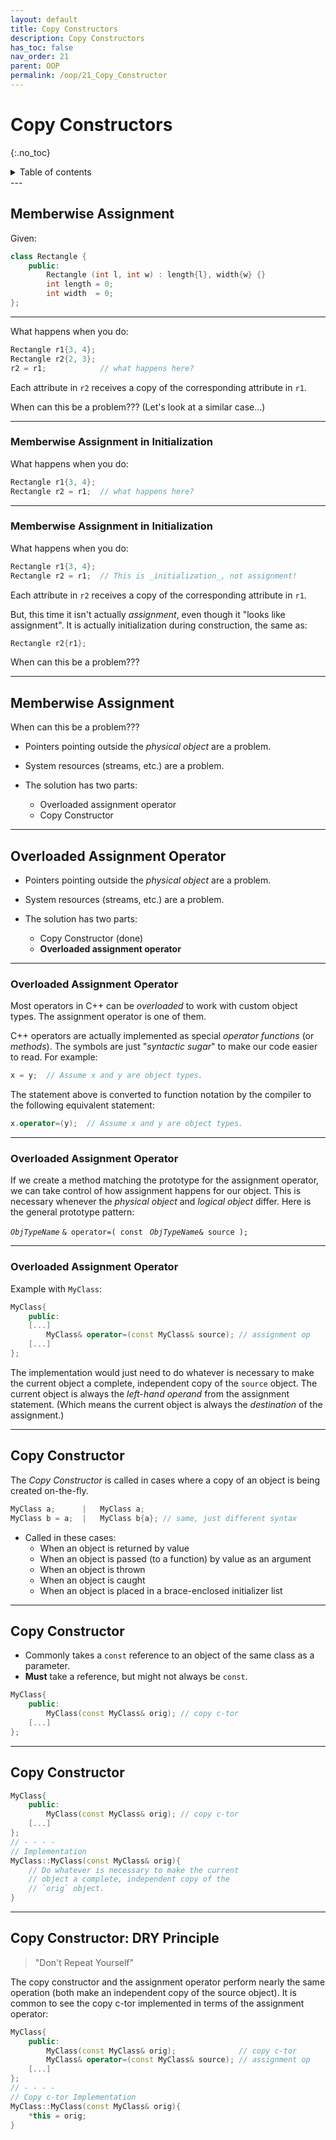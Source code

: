 ```yaml
---
layout: default
title: Copy Constructors 
description: Copy Constructors 
has_toc: false
nav_order: 21
parent: OOP
permalink: /oop/21_Copy_Constructor
---
```


# Copy Constructors 
{:.no_toc}

<details closed markdown="block">
  <summary>
    Table of contents
  </summary>
  {: .text-delta }
1. TOC
{:toc}
</details>
---

## Memberwise Assignment

Given:
``` cpp
class Rectangle {
    public:
        Rectangle (int l, int w) : length{l}, width{w} {}
        int length = 0;
        int width  = 0;
};
```

---

What happens when you do:

``` cpp
Rectangle r1{3, 4};
Rectangle r2{2, 3};
r2 = r1;            // what happens here?
```

Each attribute in `r2` receives a copy of the corresponding attribute in `r1`.

When can this be a problem???  (Let's look at a similar case...)

---

### Memberwise Assignment in Initialization

What happens when you do:

``` cpp
Rectangle r1{3, 4};
Rectangle r2 = r1;  // what happens here?
```

---

### Memberwise Assignment in Initialization

What happens when you do:

``` cpp
Rectangle r1{3, 4};
Rectangle r2 = r1;  // This is _initialization_, not assignment!
```

Each attribute in `r2` receives a copy of the corresponding attribute in `r1`.

But, this time it isn't actually _assignment_, even though it "looks like assignment".
It is actually initialization during construction, the same as:

```cpp
Rectangle r2{r1};
```

When can this be a problem???

---

## Memberwise Assignment

When can this be a problem???

* Pointers pointing outside the _physical object_ are a problem.
* System resources (streams, etc.) are a problem.

* The solution has two parts:
    - Overloaded assignment operator
    - Copy Constructor

---

## Overloaded Assignment Operator

* Pointers pointing outside the _physical object_ are a problem.
* System resources (streams, etc.) are a problem.

* The solution has two parts:
    - Copy Constructor  (done)
    - **Overloaded assignment operator**

---

### Overloaded Assignment Operator

Most operators in C++ can be _overloaded_ to work with custom object types.  The assignment operator is one of them.

C++ operators are actually implemented as special _operator functions_ (or _methods_).  The symbols are just "_syntactic sugar_" to make our code easier to read.  For example:

```cpp
x = y;  // Assume x and y are object types.
```

The statement above is converted to function notation by the compiler to the following equivalent statement:

```cpp
x.operator=(y);  // Assume x and y are object types.
```

---

### Overloaded Assignment Operator

If we create a method matching the prototype for the assignment operator, we can take control of how assignment happens for our object.  This is necessary whenever the _physical object_ and _logical object_ differ.   Here is the general prototype pattern:

_`ObjTypeName`_ `& operator=( const ` _`ObjTypeName`_`& source );`


---

### Overloaded Assignment Operator

Example with `MyClass`:

```cpp
MyClass{
    public:
    [...]
        MyClass& operator=(const MyClass& source); // assignment op
    [...]
};
```

The implementation would just need to do whatever is necessary to make the current object a complete, independent copy of the `source` object.  The current object is always the _left-hand operand_ from the assignment statement. (Which means the current object is always the _destination_ of the assignment.)

---

## Copy Constructor

The _Copy Constructor_ is called in cases where a copy of an object is being created on-the-fly. 

``` cpp
MyClass a;      |   MyClass a;
MyClass b = a;  |   MyClass b{a}; // same, just different syntax
```

* Called in these cases:
    - When an object is returned by value
    - When an object is passed (to a function) by value as an argument
    - When an object is thrown
    - When an object is caught
    - When an object is placed in a brace-enclosed initializer list

---

## Copy Constructor

* Commonly takes a `const` reference to an object of the same class as a parameter.
* __Must__ take a reference, but might not always be `const`.

``` cpp
MyClass{
    public:
        MyClass(const MyClass& orig); // copy c-tor
    [...]
};
```

---

## Copy Constructor

``` cpp
MyClass{
    public:
        MyClass(const MyClass& orig); // copy c-tor
    [...]
};
// - - - -
// Implementation
MyClass::MyClass(const MyClass& orig){
    // Do whatever is necessary to make the current
    // object a complete, independent copy of the 
    // `orig` object.
}
```

---

## Copy Constructor: DRY Principle

> "Don't Repeat Yourself"

The copy constructor and the assignment operator perform nearly the same operation (both make an independent copy of the source object).  It is common to see the copy c-tor implemented in terms of the assignment operator:

``` cpp
MyClass{
    public:
        MyClass(const MyClass& orig);              // copy c-tor
        MyClass& operator=(const MyClass& source); // assignment op
    [...]
};
// - - - -
// Copy c-tor Implementation
MyClass::MyClass(const MyClass& orig){
    *this = orig;
}
```
